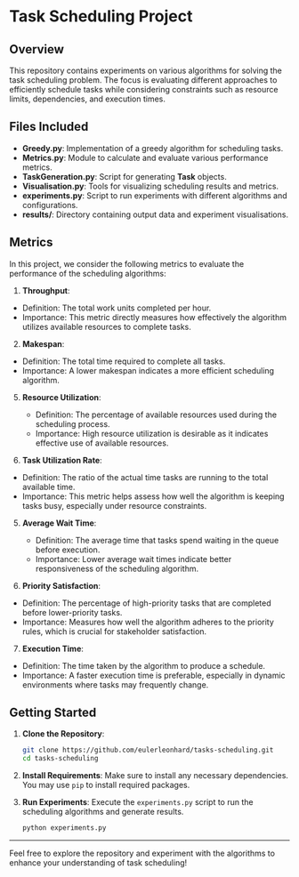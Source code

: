 # Task Scheduling Project

## Overview
This repository contains experiments on various algorithms for solving the task scheduling problem. The focus is evaluating different approaches to efficiently schedule tasks while considering constraints such as resource limits, dependencies, and execution times.

## Files Included
- **Greedy.py**: Implementation of a greedy algorithm for scheduling tasks.
- **Metrics.py**: Module to calculate and evaluate various performance metrics.
- **TaskGeneration.py**: Script for generating **Task** objects.
- **Visualisation.py**: Tools for visualizing scheduling results and metrics.
- **experiments.py**: Script to run experiments with different algorithms and configurations.
- **results/**: Directory containing output data and experiment visualisations.

## Metrics
In this project, we consider the following metrics to evaluate the performance of the scheduling algorithms:

1. **Throughput**:
  - Definition: The total work units completed per hour.
  - Importance: This metric directly measures how effectively the algorithm utilizes available resources to complete tasks.

2. **Makespan**:
  - Definition: The total time required to complete all tasks.
  - Importance: A lower makespan indicates a more efficient scheduling algorithm.

5. **Resource Utilization**:
   - Definition: The percentage of available resources used during the scheduling process.
   - Importance: High resource utilization is desirable as it indicates effective use of available resources.

6. **Task Utilization Rate**:
  - Definition: The ratio of the actual time tasks are running to the total available time.
  - Importance: This metric helps assess how well the algorithm is keeping tasks busy, especially under resource constraints.

5. **Average Wait Time**:
   - Definition: The average time that tasks spend waiting in the queue before execution.
   - Importance: Lower average wait times indicate better responsiveness of the scheduling algorithm.
  
6. **Priority Satisfaction**:
  - Definition: The percentage of high-priority tasks that are completed before lower-priority tasks.
  - Importance: Measures how well the algorithm adheres to the priority rules, which is crucial for stakeholder satisfaction.

7. **Execution Time**:
  - Definition: The time taken by the algorithm to produce a schedule.
  - Importance: A faster execution time is preferable, especially in dynamic environments where tasks may frequently change.

## Getting Started
1. **Clone the Repository**:
   ```bash
   git clone https://github.com/eulerleonhard/tasks-scheduling.git
   cd tasks-scheduling
   ```

2. **Install Requirements**:
   Make sure to install any necessary dependencies. You may use `pip` to install required packages.

3. **Run Experiments**:
   Execute the `experiments.py` script to run the scheduling algorithms and generate results.
   ```bash
   python experiments.py
   ```

---

Feel free to explore the repository and experiment with the algorithms to enhance your understanding of task scheduling!

